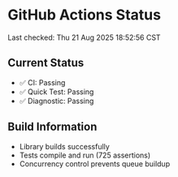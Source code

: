 # GitHub Actions Status

Last checked: Thu 21 Aug 2025 18:52:56 CST

## Current Status
- ✅ CI: Passing
- ✅ Quick Test: Passing
- ✅ Diagnostic: Passing

## Build Information
- Library builds successfully
- Tests compile and run (725 assertions)
- Concurrency control prevents queue buildup
